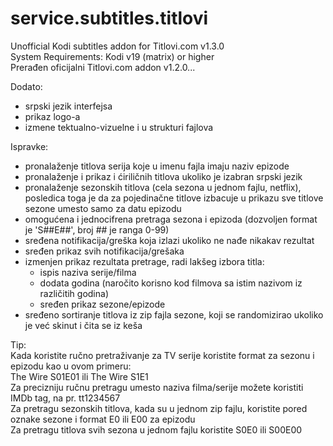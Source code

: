 # service.subtitles.titlovi  
Unofficial Kodi subtitles addon for Titlovi.com v1.3.0  
System Requirements: Kodi v19 (matrix) or higher  
Prerađen oficijalni Titlovi.com addon v1.2.0...

Dodato:
- srpski jezik interfejsa
- prikaz logo-a
- izmene tektualno-vizuelne i u strukturi fajlova

Ispravke:
- pronalaženje titlova serija koje u imenu fajla imaju naziv epizode
- pronalaženje i prikaz i ćiriličnih titlova ukoliko je izabran srpski jezik
- pronalaženje sezonskih titlova (cela sezona u jednom fajlu, netflix), posledica toga je da za pojedinačne titlove izbacuje u prikazu sve titlove sezone umesto samo za datu epizodu
- omogućena i jednocifrena pretraga sezona i epizoda (dozvoljen format je 'S##E##', broj ## je ranga 0-99)
- sređena notifikacija/greška koja izlazi ukoliko ne nađe nikakav rezultat
- sređen prikaz svih notifikacija/grešaka
- izmenjen prikaz rezultata pretrage, radi lakšeg izbora titla:
	- ispis naziva serije/filma
	- dodata godina (naročito korisno kod filmova sa istim nazivom iz različitih godina)
	- sređen prikaz sezone/epizode
- sređeno sortiranje titlova iz zip fajla sezone, koji se randomizirao ukoliko je već skinut i čita se iz keša

Tip:  
Kada koristite ručno pretraživanje za TV serije koristite format za sezonu i epizodu kao u ovom primeru:  
  The Wire S01E01 ili The Wire S1E1  
Za precizniju ručnu pretragu umesto naziva filma/serije možete koristiti IMDb tag, na pr. tt1234567  
Za pretragu sezonskih titlova, kada su u jednom zip fajlu, koristite pored oznake sezone i format E0 ili E00 za epizodu  
Za pretragu titlova svih sezona u jednom fajlu koristite S0E0 ili S00E00  
